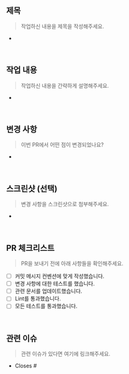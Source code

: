 ## 제목

> 작업하신 내용을 제목을 작성해주세요.

-

<br>

## 작업 내용

> 작업하신 내용을 간략하게 설명해주세요.

-

<br>

## 변경 사항

> 이번 PR에서 어떤 점이 변경되었나요?

-

<br>

## 스크린샷 (선택)

> 변경 사항을 스크린샷으로 첨부해주세요.

-

<br>

## PR 체크리스트

> PR을 보내기 전에 아래 사항들을 확인해주세요.

- [ ] 커밋 메시지 컨벤션에 맞게 작성했습니다.
- [ ] 변경 사항에 대한 테스트를 했습니다.
- [ ] 관련 문서를 업데이트했습니다.
- [ ] Lint를 통과했습니다.
- [ ] 모든 테스트를 통과했습니다.

<br>

## 관련 이슈

> 관련 이슈가 있다면 여기에 링크해주세요.

- Closes #
